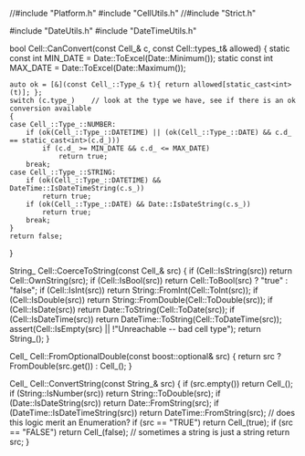 //#include "Platform.h"
#include "CellUtils.h"
//#include "Strict.h"

#include "DateUtils.h"
#include "DateTimeUtils.h"


bool Cell::CanConvert(const Cell_& c, const Cell::types_t& allowed)
{
	static const int MIN_DATE = Date::ToExcel(Date::Minimum());
	static const int MAX_DATE = Date::ToExcel(Date::Maximum());

	auto ok = [&](const Cell_::Type_& t){ return allowed[static_cast<int>(t)]; };
	switch (c.type_)	// look at the type we have, see if there is an ok conversion available
	{
	case Cell_::Type_::NUMBER:
		if (ok(Cell_::Type_::DATETIME) || (ok(Cell_::Type_::DATE) && c.d_ == static_cast<int>(c.d_)))
			if (c.d_ >= MIN_DATE && c.d_ <= MAX_DATE)
				return true;
		break;
	case Cell_::Type_::STRING:
		if (ok(Cell_::Type_::DATETIME) && DateTime::IsDateTimeString(c.s_))
			return true;
		if (ok(Cell_::Type_::DATE) && Date::IsDateString(c.s_))
			return true;
		break;
	}
	return false;
}

String_ Cell::CoerceToString(const Cell_& src)
{
	if (Cell::IsString(src))
		return Cell::OwnString(src);
	if (Cell::IsBool(src))
		return Cell::ToBool(src) ? "true" : "false";
	if (Cell::IsInt(src))
		return String::FromInt(Cell::ToInt(src));
	if (Cell::IsDouble(src))
		return String::FromDouble(Cell::ToDouble(src));
	if (Cell::IsDate(src))
		return Date::ToString(Cell::ToDate(src));
	if (Cell::IsDateTime(src))
		return DateTime::ToString(Cell::ToDateTime(src));
	assert(Cell::IsEmpty(src) || !"Unreachable -- bad cell type");
	return String_();
}

Cell_ Cell::FromOptionalDouble(const boost::optional<double>& src)
{
	return src ? FromDouble(src.get()) : Cell_();
}

Cell_ Cell::ConvertString(const String_& src)
{
	if (src.empty())
		return Cell_();
	if (String::IsNumber(src))
		return String::ToDouble(src);
	if (Date::IsDateString(src))
		return Date::FromString(src);
	if (DateTime::IsDateTimeString(src))
		return DateTime::FromString(src);
	// does this logic merit an Enumeration?
	if (src == "TRUE")
		return Cell_(true);
	if (src == "FALSE")
		return Cell_(false);
	// sometimes a string is just a string
	return src;
}

